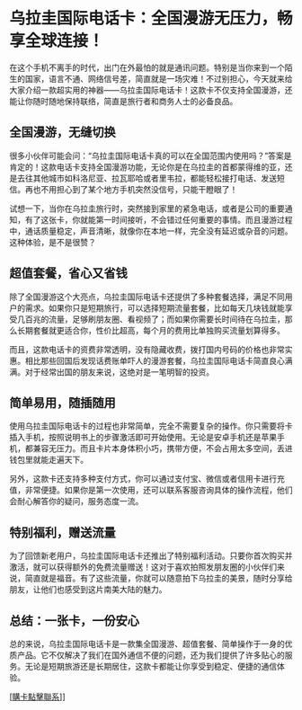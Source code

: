 # 乌拉圭国际电话卡：全国漫游无压力，畅享全球连接！

在这个手机不离手的时代，出门在外最怕的就是通讯问题。特别是当你来到一个陌生的国家，语言不通、网络信号差，简直就是一场灾难！不过别担心，今天就来给大家介绍一款超实用的神器——乌拉圭国际电话卡！这款卡不仅支持全国漫游，还能让你随时随地保持联络，简直是旅行者和商务人士的必备良品。

## 全国漫游，无缝切换

很多小伙伴可能会问：“乌拉圭国际电话卡真的可以在全国范围内使用吗？”答案是肯定的！这款电话卡支持全国漫游功能，无论你是在乌拉圭的首都蒙得维的亚，还是去往其他城市如科洛尼亚、拉瓦耶哈或者里韦拉，都能轻松接打电话、发送短信。再也不用担心到了某个地方手机突然没信号，只能干瞪眼了！

试想一下，当你在乌拉圭旅行时，突然接到家里的紧急电话，或者是公司的重要通知，有了这张卡，你就能第一时间接听，不会错过任何重要的事情。而且漫游过程中，通话质量稳定，声音清晰，就像你在本地一样，完全没有延迟或杂音的问题。这种体验，是不是很赞？

## 超值套餐，省心又省钱

除了全国漫游这个大亮点，乌拉圭国际电话卡还提供了多种套餐选择，满足不同用户的需求。如果你只是短期旅行，可以选择短期流量套餐，比如每天几块钱就能享受几百兆的流量，足够刷朋友圈、看视频了；而如果你需要长时间待在乌拉圭，那么长期套餐就更适合你，性价比超高，每个月的费用比单独购买流量划算得多。

而且，这款电话卡的资费非常透明，没有隐藏收费，拨打国内号码的价格也非常实惠。相比那些回国后发现话费账单吓人的漫游套餐，乌拉圭国际电话卡简直良心满满。对于经常出国的朋友来说，这绝对是一笔明智的投资。

## 简单易用，随插随用

使用乌拉圭国际电话卡的过程也非常简单，完全不需要复杂的操作。你只需要将卡插入手机，按照说明书上的步骤激活即可开始使用。无论是安卓手机还是苹果手机，都兼容无压力。而且卡片本身体积小巧，携带方便，不会占用太多空间，丢进钱包里就能走遍天下。

另外，这款卡还支持多种支付方式，你可以通过支付宝、微信或者信用卡进行充值，非常便捷。如果你是第一次使用，还可以联系客服咨询具体的操作流程，他们会耐心解答你的疑问，服务态度一流。

## 特别福利，赠送流量

为了回馈新老用户，乌拉圭国际电话卡还推出了特别福利活动。只要你首次购买并激活，就可以获得额外的免费流量赠送！这对于喜欢拍照发朋友圈的小伙伴们来说，简直就是福音。有了这些流量，你就可以随意拍下乌拉圭的美景，随时分享给朋友，让他们也感受到这片南美大陆的魅力。

## 总结：一张卡，一份安心

总的来说，乌拉圭国际电话卡是一款集全国漫游、超值套餐、简单操作于一身的优质产品。它不仅解决了我们在国外通信不便的问题，还为我们提供了许多贴心的服务。无论是短期旅游还是长期居住，这款卡都能让你享受到稳定、便捷的通信体验。

[[購卡點擊聯系](https://t.me/s/SXDXQF)]]